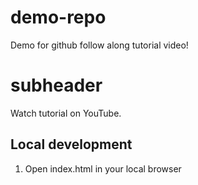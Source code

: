 # demo-repo
Demo for github follow along tutorial video!

# subheader

Watch tutorial on YouTube.

## Local development
1. Open index.html in your local browser